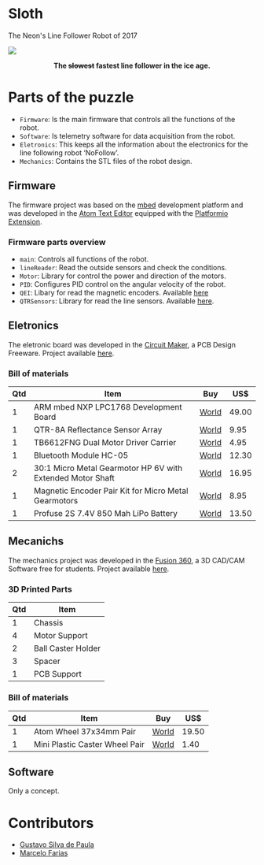 # Sloth
The Neon's Line Follower Robot of 2017
<div style="align=middle"><img src ="https://github.com/Project-Neon/Sloth/blob/master/Media/Sloth.png" /></div>
<p align="center";> <b>The <strike>slowest</strike> fastest line follower in the ice age.</b> </p>

# Parts of the puzzle
* `Firmware`: Is the main firmware that controls all the functions of the robot.
* `Software`: Is telemetry software for data acquisition from the robot.
* `Eletronics`: This keeps all the information about the electronics for the line following robot ‘NoFollow’.
* `Mechanics`: Contains the STL files of the robot design.

## Firmware
The firmware project was based on the [mbed](https://developer.mbed.org/) development platform and was developed in the [Atom Text Editor](https://atom.io/) equipped with the [Platformio Extension](http://docs.platformio.org/en/latest/ide/atom.html).

### Firmware parts overview
* `main`: Controls all functions of the robot.
* `lineReader`: Read the outside sensors and check the conditions.
* `Motor`: Library for control the power and direction of the motors.
* `PID`: Configures PID control on the angular velocity of the robot.
* `QEI`: Libary for read the magnetic encoders. Available [here](https://developer.mbed.org/cookbook/QEI)
* `QTRSensors`: Library for read the line sensors. Available [here](https://developer.mbed.org/users/phillippsm/code/PololuQTRSensors/).


## Eletronics
The eletronic board was developed in the [Circuit Maker](https://circuitmaker.com/), a PCB Design Freeware. Project available [here](https://circuitmaker.com/Projects/Details/Neon-Project/NeoFollow).

### Bill of materials
| Qtd | Item | Buy | US$ |
|-----|------|-----|-----|
| 1 | ARM mbed NXP LPC1768 Development Board | [World](https://www.pololu.com/product/2150) | 49.00 | 
| 1 | QTR-8A Reflectance Sensor Array | [World](https://www.pololu.com/product/960) | 9.95 | 
| 1 | TB6612FNG Dual Motor Driver Carrier | [World](https://www.pololu.com/product/713) | 4.95 | 
| 1 | Bluetooth Module HC-05 | [World](https://www.robocore.net/loja/produtos/modulo-bluetooth-hc-05.html) | 12.30 | 
| 2 | 30:1 Micro Metal Gearmotor HP 6V with Extended Motor Shaft | [World](https://www.pololu.com/product/2212) | 16.95 | 
| 1 | Magnetic Encoder Pair Kit for Micro Metal Gearmotors | [World](https://www.pololu.com/product/3081) | 8.95 | 
| 1 | Profuse 2S 7.4V 850 Mah LiPo Battery | [World](http://www.jsumo.com/profuse-2s-74v-850-mah-lipo-battery) | 13.50 | 


## Mecanichs
The mechanics project was developed in the [Fusion 360](https://www.autodesk.com/products/fusion-360/overview), a 3D CAD/CAM Software free for students. Project available [here](http://a360.co/2tWd5yP).

### 3D Printed Parts
| Qtd | Item | 
|-----|------|
| 1 | Chassis |
| 4 | Motor Support |
| 2 | Ball Caster Holder |
| 3 | Spacer |
| 1 | PCB Support |

### Bill of materials
| Qtd | Item | Buy | US$ |
|-----|------|-----|-----|
| 1 | Atom Wheel 37x34mm Pair | [World](http://www.jsumo.com/atom-wheel-37x34mm-pair) | 19.50 | 
| 1 | Mini Plastic Caster Wheel Pair | [World](http://www.jsumo.com/mini-plastic-caster-wheel-pair) | 1.40 | 


## Software
Only a concept.


# Contributors
* [Gustavo Silva de Paula](https://github.com/Gustavo-dPaula)
* [Marcelo Farias](https://github.com/MarceloFariaz)
